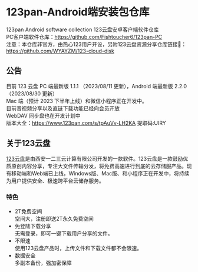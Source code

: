 # 123pan-Android端安装包仓库

123pan Android software collection 123云盘安卓客户端软件仓库  
PC客户端软件仓库：<https://github.com/Fishtoucher6/123pan-PC>  
注意：本仓库非官方，由热心123用户开设，另附123云盘资源分享仓库链接🔗：<https://github.com/WYAYZM/123-cloud-disk>

## 公告

目前 123 云盘 PC 端最新版 1.1.1 （2023/08/11 更新），Android 端最新版 2.2.0（2023/08/30 更新）  
Mac 端（预计 2023 下半年上线）和微信小程序正在开发中。  
目前音视频分享以及直链下载功能已经向会员开放  
WebDAV 同步盘也在开发计划中  
版本大全：<https://www.123pan.com/s/tpAuVv-LH2KA> 提取码:UIRY

## 关于123云盘

[123云盘](https://123pan.com/)是由西安一二三云计算有限公司开发的一款软件。123云盘是一款鼓励优质原创内容分享，专注大文件传输分发，将免费高速进行到底的云存储服产品。现有移动端和Web端已上线，Windows版、Mac版、和小程序正在开发中，将持续为用户提供安全、极速跨平台云储存服务。

### 特色

- 2T免费空间  
空间大，注册即送2T永久免费空间
- 免登陆下载分享  
无需登录，即可一键下载用户分享的文件。
- 不限速  
使用123云盘产品时，上传文件和下载文件都不会限速。
- 数据安全  
多副本备份，强加密保障
